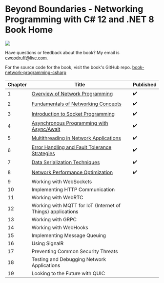 # Beyond Boundaries - Networking Programming with C# 12 and .NET 8 Book Home

![](http://woodruff.dev/wp-content/uploads/2024/03/networkheader.png)

Have questions or feedback about the book? My email is [cwoodruff@live.com](mailto:cwoodruff@live.com).

For the source code for the book, visit the book's GitHub repo. [book-network-programming-csharp
](https://github.com/cwoodruff/book-network-programming-csharp)

| Chapter | Title                                                                     | Published |
|---------|---------------------------------------------------------------------------|-----------|
| 1       | [Overview of Network Programming](./Chapter01/chapter01.md)               | ✔️        |
| 2       | [Fundamentals of Networking Concepts](./Chapter02/chapter02.md)           | ✔️        |
| 3       | [Introduction to Socket Programming](./Chapter03/chapter03.md)            | ✔️        |
| 4       | [Asynchronous Programming with Async/Await](./Chapter04/chapter04.md)     | ✔️        |
| 5       | [Multithreading in Network Applications](./Chapter05/chapter05.md)        | ✔️        |
| 6       | [Error Handling and Fault Tolerance Strategies](./Chapter06/Chapter06.md) | ✔️        |
| 7       | [Data Serialization Techniques](./Chapter07/Chapter07.md)                 | ✔️        |
| 8       | [Network Performance Optimization](./Chapter08/Chapter08.md)              | ✔️        |
| 9       | Working with WebSockets                                                   |           |
| 10      | Implementing HTTP Communication                                           |           |
| 11      | Working with WebRTC                                                       |           |
| 12      | Working with MQTT for IoT (Internet of Things) applications               |           |
| 13      | Working with GRPC                                                         |           |
| 14      | Working with WebHooks                                                     |           |
| 15      | Implementing Message Queuing                                              |           |
| 16      | Using SignalR                                                             |           |
| 17      | Preventing Common Security Threats                                        |           |
| 18      | Testing and Debugging Network Applications                                |           |
| 19      | Looking to the Future with QUIC                                           |           |